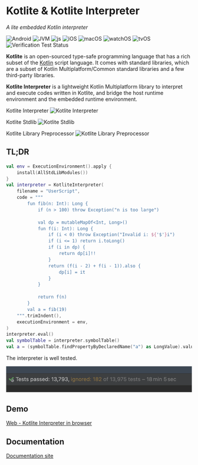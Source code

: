 # Kotlite & Kotlite Interpreter

_A lite embedded Kotlin interpreter_

![Android](https://img.shields.io/badge/Android-blue)
![JVM](https://img.shields.io/badge/JVM-blue)
![js](https://img.shields.io/badge/js-blue)
![iOS](https://img.shields.io/badge/iOS-blue)
![macOS](https://img.shields.io/badge/macOS-blue)
![watchOS](https://img.shields.io/badge/watchOS-blue)
![tvOS](https://img.shields.io/badge/tvOS-blue)
![Verification Test Status](https://github.com/sunny-chung/kotlite/actions/workflows/run-test.yaml/badge.svg?branch=main)

**Kotlite** is an open-sourced type-safe programming language that has a rich subset of the [Kotlin](https://kotlinlang.org/) script language. It comes with standard libraries, which are a subset of Kotlin Multiplatform/Common standard libraries and a few third-party libraries.

**Kotlite Interpreter** is a lightweight Kotlin Multiplatform library to interpret and execute codes written in Kotlite, and bridge the host runtime environment and the embedded runtime environment.

Kotlite Interpreter ![Kotlite Interpreter](https://img.shields.io/maven-central/v/io.github.sunny-chung/kotlite-interpreter)

Kotlite Stdlib ![Kotlite Stdlib](https://img.shields.io/maven-central/v/io.github.sunny-chung/kotlite-stdlib)

Kotlite Library Preprocessor ![Kotlite Library Preprocessor](https://img.shields.io/maven-central/v/io.github.sunny-chung/kotlite-stdlib-processor-plugin)

## TL;DR

```kotlin
val env = ExecutionEnvironment().apply {
    install(AllStdLibModules())
}
val interpreter = KotliteInterpreter(
    filename = "UserScript",
    code = """
        fun fib(n: Int): Long {
            if (n > 100) throw Exception("n is too large")
            
            val dp = mutableMapOf<Int, Long>()
            fun f(i: Int): Long {
                if (i < 0) throw Exception("Invalid i: ${'$'}i")
                if (i <= 1) return i.toLong()
                if (i in dp) {
                    return dp[i]!!
                }
                return (f(i - 2) + f(i - 1)).also {
                    dp[i] = it
                }
            }
            
            return f(n)
        }
        val a = fib(19)
    """.trimIndent(),
    executionEnvironment = env,
)
interpreter.eval()
val symbolTable = interpreter.symbolTable()
val a = (symbolTable.findPropertyByDeclaredName("a") as LongValue).value // 4181L
```

The interpreter is well tested.

![Well tested](./doc/usermanual/img/tests.png)

## Demo

[Web - Kotlite Interpreter in browser](https://sunny-chung.github.io/kotlite/demo/)

## Documentation

[Documentation site](https://sunny-chung.github.io/kotlite/)
